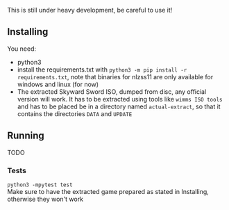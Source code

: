 This is still under heavy development, be careful to use it!

## Installing
You need:
- python3
- install the requirements.txt with `python3 -m pip install -r requirements.txt`, note that binaries for nlzss11 are only available for windows and linux (for now)
- The extracted Skyward Sword ISO, dumped from disc, any official version will work. It has to be extracted using tools like `wimms ISO tools` and has to be placed be in a directory named `actual-extract`, so that it contains the directories `DATA` and `UPDATE`

## Running
TODO

### Tests
`python3 -mpytest test`  
Make sure to have the extracted game prepared as stated in Installing, otherwise they won't work